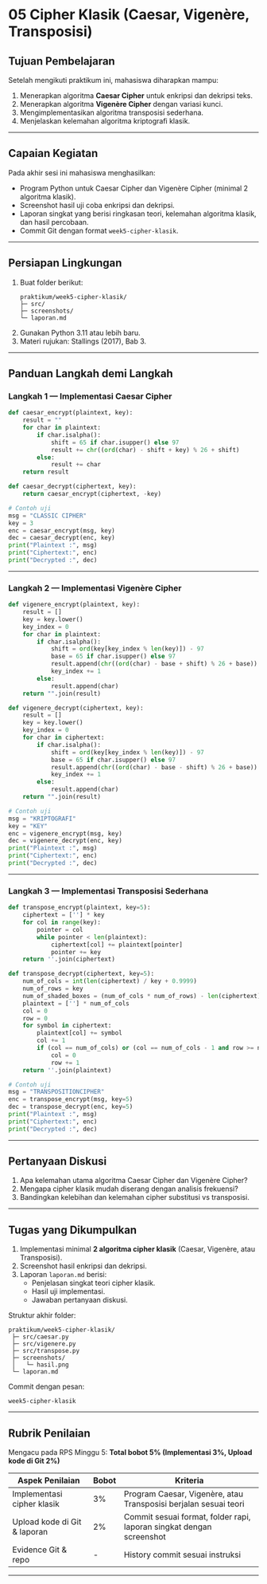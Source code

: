 # 05 Cipher Klasik (Caesar, Vigenère, Transposisi)

## Tujuan Pembelajaran
Setelah mengikuti praktikum ini, mahasiswa diharapkan mampu:  
1. Menerapkan algoritma **Caesar Cipher** untuk enkripsi dan dekripsi teks.  
2. Menerapkan algoritma **Vigenère Cipher** dengan variasi kunci.  
3. Mengimplementasikan algoritma transposisi sederhana.  
4. Menjelaskan kelemahan algoritma kriptografi klasik.  

---

## Capaian Kegiatan
Pada akhir sesi ini mahasiswa menghasilkan:  
- Program Python untuk Caesar Cipher dan Vigenère Cipher (minimal 2 algoritma klasik).  
- Screenshot hasil uji coba enkripsi dan dekripsi.  
- Laporan singkat yang berisi ringkasan teori, kelemahan algoritma klasik, dan hasil percobaan.  
- Commit Git dengan format `week5-cipher-klasik`.  

---

## Persiapan Lingkungan
1. Buat folder berikut:  
   ```
   praktikum/week5-cipher-klasik/
   ├─ src/
   ├─ screenshots/
   └─ laporan.md
   ```
2. Gunakan Python 3.11 atau lebih baru.  
3. Materi rujukan: Stallings (2017), Bab 3.  

---

## Panduan Langkah demi Langkah

### Langkah 1 — Implementasi Caesar Cipher
```python
def caesar_encrypt(plaintext, key):
    result = ""
    for char in plaintext:
        if char.isalpha():
            shift = 65 if char.isupper() else 97
            result += chr((ord(char) - shift + key) % 26 + shift)
        else:
            result += char
    return result

def caesar_decrypt(ciphertext, key):
    return caesar_encrypt(ciphertext, -key)

# Contoh uji
msg = "CLASSIC CIPHER"
key = 3
enc = caesar_encrypt(msg, key)
dec = caesar_decrypt(enc, key)
print("Plaintext :", msg)
print("Ciphertext:", enc)
print("Decrypted :", dec)
```

---

### Langkah 2 — Implementasi Vigenère Cipher
```python
def vigenere_encrypt(plaintext, key):
    result = []
    key = key.lower()
    key_index = 0
    for char in plaintext:
        if char.isalpha():
            shift = ord(key[key_index % len(key)]) - 97
            base = 65 if char.isupper() else 97
            result.append(chr((ord(char) - base + shift) % 26 + base))
            key_index += 1
        else:
            result.append(char)
    return "".join(result)

def vigenere_decrypt(ciphertext, key):
    result = []
    key = key.lower()
    key_index = 0
    for char in ciphertext:
        if char.isalpha():
            shift = ord(key[key_index % len(key)]) - 97
            base = 65 if char.isupper() else 97
            result.append(chr((ord(char) - base - shift) % 26 + base))
            key_index += 1
        else:
            result.append(char)
    return "".join(result)

# Contoh uji
msg = "KRIPTOGRAFI"
key = "KEY"
enc = vigenere_encrypt(msg, key)
dec = vigenere_decrypt(enc, key)
print("Plaintext :", msg)
print("Ciphertext:", enc)
print("Decrypted :", dec)
```

---

### Langkah 3 — Implementasi Transposisi Sederhana
```python
def transpose_encrypt(plaintext, key=5):
    ciphertext = [''] * key
    for col in range(key):
        pointer = col
        while pointer < len(plaintext):
            ciphertext[col] += plaintext[pointer]
            pointer += key
    return ''.join(ciphertext)

def transpose_decrypt(ciphertext, key=5):
    num_of_cols = int(len(ciphertext) / key + 0.9999)
    num_of_rows = key
    num_of_shaded_boxes = (num_of_cols * num_of_rows) - len(ciphertext)
    plaintext = [''] * num_of_cols
    col = 0
    row = 0
    for symbol in ciphertext:
        plaintext[col] += symbol
        col += 1
        if (col == num_of_cols) or (col == num_of_cols - 1 and row >= num_of_rows - num_of_shaded_boxes):
            col = 0
            row += 1
    return ''.join(plaintext)

# Contoh uji
msg = "TRANSPOSITIONCIPHER"
enc = transpose_encrypt(msg, key=5)
dec = transpose_decrypt(enc, key=5)
print("Plaintext :", msg)
print("Ciphertext:", enc)
print("Decrypted :", dec)
```

---

## Pertanyaan Diskusi
1. Apa kelemahan utama algoritma Caesar Cipher dan Vigenère Cipher?  
2. Mengapa cipher klasik mudah diserang dengan analisis frekuensi?  
3. Bandingkan kelebihan dan kelemahan cipher substitusi vs transposisi.  

---

## Tugas yang Dikumpulkan
1. Implementasi minimal **2 algoritma cipher klasik** (Caesar, Vigenère, atau Transposisi).  
2. Screenshot hasil enkripsi dan dekripsi.  
3. Laporan `laporan.md` berisi:  
   - Penjelasan singkat teori cipher klasik.  
   - Hasil uji implementasi.  
   - Jawaban pertanyaan diskusi.  

Struktur akhir folder:
```
praktikum/week5-cipher-klasik/
 ├─ src/caesar.py
 ├─ src/vigenere.py
 ├─ src/transpose.py
 ├─ screenshots/
 │   └─ hasil.png
 └─ laporan.md
```

Commit dengan pesan:  
```
week5-cipher-klasik
```

---

## Rubrik Penilaian
Mengacu pada RPS Minggu 5: **Total bobot 5% (Implementasi 3%, Upload kode di Git 2%)**  

| Aspek Penilaian            | Bobot | Kriteria                                                                |
|-----------------------------|-------|-------------------------------------------------------------------------|
| Implementasi cipher klasik  | 3%    | Program Caesar, Vigenère, atau Transposisi berjalan sesuai teori        |
| Upload kode di Git & laporan| 2%    | Commit sesuai format, folder rapi, laporan singkat dengan screenshot    |
| Evidence Git & repo         | -     | History commit sesuai instruksi                                         |

---